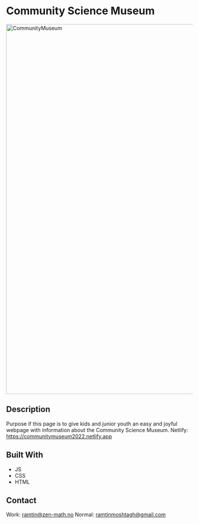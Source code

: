 # Community Science Museum
<img width="998" alt="CommunityMuseum" src="https://user-images.githubusercontent.com/95631899/223420066-0bdde6a1-382b-46a7-9cb9-bcc11c728997.png">


## Description
Purpose if this page is to give kids and junior youth an easy and joyful webpage with information about the Community Science Museum. 
Netlify: https://communitymuseum2022.netlify.app
## Built With
- JS
- CSS
- HTML

## Contact
Work: ramtin@zen-math.no
Normal: ramtinmoshtagh@gmail.com

